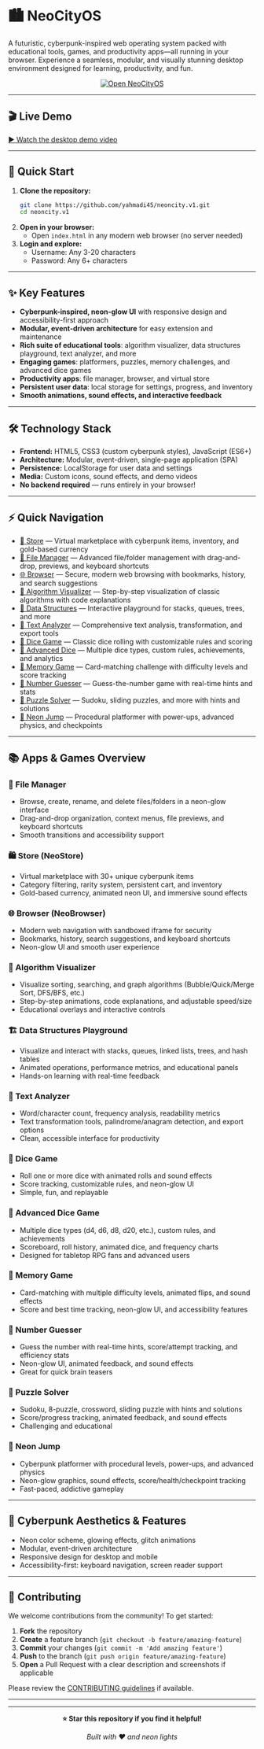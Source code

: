 # 🏙️ NeoCityOS

A futuristic, cyberpunk-inspired web operating system packed with educational tools, games, and productivity apps—all running in your browser. Experience a seamless, modular, and visually stunning desktop environment designed for learning, productivity, and fun.

<p align="center">
  <a href="https://yahmadi45.github.io/neoncity.v1/">
    <img src="https://img.shields.io/badge/Open%20NeoCityOS-%23a020f0?style=for-the-badge&labelColor=000000&color=000000" alt="Open NeoCityOS" />
  </a>
</p>

---

## 🎬 Live Demo

[▶️ Watch the desktop demo video](desktop-vid.mp4)

---

## 🚀 Quick Start

1. **Clone the repository:**
   ```bash
   git clone https://github.com/yahmadi45/neoncity.v1.git
   cd neoncity.v1
   ```
2. **Open in your browser:**
   - Open `index.html` in any modern web browser (no server needed)
3. **Login and explore:**
   - Username: Any 3-20 characters
   - Password: Any 6+ characters

---

## ✨ Key Features
- **Cyberpunk-inspired, neon-glow UI** with responsive design and accessibility-first approach
- **Modular, event-driven architecture** for easy extension and maintenance
- **Rich suite of educational tools**: algorithm visualizer, data structures playground, text analyzer, and more
- **Engaging games**: platformers, puzzles, memory challenges, and advanced dice games
- **Productivity apps**: file manager, browser, and virtual store
- **Persistent user data**: local storage for settings, progress, and inventory
- **Smooth animations, sound effects, and interactive feedback**

---

## 🛠️ Technology Stack
- **Frontend:** HTML5, CSS3 (custom cyberpunk styles), JavaScript (ES6+)
- **Architecture:** Modular, event-driven, single-page application (SPA)
- **Persistence:** LocalStorage for user data and settings
- **Media:** Custom icons, sound effects, and demo videos
- **No backend required** — runs entirely in your browser!

---

## ⚡ Quick Navigation
- [🛒 Store](src/README_APPS_GAMES/Store.md) — Virtual marketplace with cyberpunk items, inventory, and gold-based currency
- [📁 File Manager](src/README_APPS_GAMES/FileManager.md) — Advanced file/folder management with drag-and-drop, previews, and keyboard shortcuts
- [🌐 Browser](src/README_APPS_GAMES/Browser.md) — Secure, modern web browsing with bookmarks, history, and search suggestions
- [🧮 Algorithm Visualizer](src/README_APPS_GAMES/AlgorithmVisualizer.md) — Step-by-step visualization of classic algorithms with code explanations
- [🧱 Data Structures](src/README_APPS_GAMES/DataStructures.md) — Interactive playground for stacks, queues, trees, and more
- [📝 Text Analyzer](src/README_APPS_GAMES/TextAnalyzer.md) — Comprehensive text analysis, transformation, and export tools
- [🎲 Dice Game](src/README_APPS_GAMES/DiceGame.md) — Classic dice rolling with customizable rules and scoring
- [🎲 Advanced Dice](src/README_APPS_GAMES/AdvancedDice.md) — Multiple dice types, custom rules, achievements, and analytics
- [🧠 Memory Game](src/README_APPS_GAMES/MemoryGame.md) — Card-matching challenge with difficulty levels and score tracking
- [🔢 Number Guesser](src/README_APPS_GAMES/NumberGuesser.md) — Guess-the-number game with real-time hints and stats
- [🧩 Puzzle Solver](src/README_APPS_GAMES/PuzzleSolver.md) — Sudoku, sliding puzzles, and more with hints and solutions
- [🚀 Neon Jump](src/README_APPS_GAMES/NeonJump.md) — Procedural platformer with power-ups, advanced physics, and checkpoints

---

## 📚 Apps & Games Overview

### 📁 File Manager
- Browse, create, rename, and delete files/folders in a neon-glow interface
- Drag-and-drop organization, context menus, file previews, and keyboard shortcuts
- Smooth transitions and accessibility support

### 🛍️ Store (NeoStore)
- Virtual marketplace with 30+ unique cyberpunk items
- Category filtering, rarity system, persistent cart, and inventory
- Gold-based currency, animated neon UI, and immersive sound effects

### 🌐 Browser (NeoBrowser)
- Modern web navigation with sandboxed iframe for security
- Bookmarks, history, search suggestions, and keyboard shortcuts
- Neon-glow UI and smooth user experience

### 🧮 Algorithm Visualizer
- Visualize sorting, searching, and graph algorithms (Bubble/Quick/Merge Sort, DFS/BFS, etc.)
- Step-by-step animations, code explanations, and adjustable speed/size
- Educational overlays and interactive controls

### 🏗️ Data Structures Playground
- Visualize and interact with stacks, queues, linked lists, trees, and hash tables
- Animated operations, performance metrics, and educational panels
- Hands-on learning with real-time feedback

### 📝 Text Analyzer
- Word/character count, frequency analysis, readability metrics
- Text transformation tools, palindrome/anagram detection, and export options
- Clean, accessible interface for productivity

### 🎲 Dice Game
- Roll one or more dice with animated rolls and sound effects
- Score tracking, customizable rules, and neon-glow UI
- Simple, fun, and replayable

### 🎲 Advanced Dice Game
- Multiple dice types (d4, d6, d8, d20, etc.), custom rules, and achievements
- Scoreboard, roll history, animated dice, and frequency charts
- Designed for tabletop RPG fans and advanced users

### 🧠 Memory Game
- Card-matching with multiple difficulty levels, animated flips, and sound effects
- Score and best time tracking, neon-glow UI, and accessibility features

### 🔢 Number Guesser
- Guess the number with real-time hints, score/attempt tracking, and efficiency stats
- Neon-glow UI, animated feedback, and sound effects
- Great for quick brain teasers

### 🧩 Puzzle Solver
- Sudoku, 8-puzzle, crossword, sliding puzzle with hints and solutions
- Score/progress tracking, animated feedback, and sound effects
- Challenging and educational

### 🦘 Neon Jump
- Cyberpunk platformer with procedural levels, power-ups, and advanced physics
- Neon-glow graphics, sound effects, score/health/checkpoint tracking
- Fast-paced, addictive gameplay

---

## 🎨 Cyberpunk Aesthetics & Features
- Neon color scheme, glowing effects, glitch animations
- Modular, event-driven architecture
- Responsive design for desktop and mobile
- Accessibility-first: keyboard navigation, screen reader support

---

## 🤝 Contributing

We welcome contributions from the community! To get started:

1. **Fork** the repository
2. **Create** a feature branch (`git checkout -b feature/amazing-feature`)
3. **Commit** your changes (`git commit -m 'Add amazing feature'`)
4. **Push** to the branch (`git push origin feature/amazing-feature`)
5. **Open** a Pull Request with a clear description and screenshots if applicable

Please review the [CONTRIBUTING guidelines](CONTRIBUTING.md) if available.

---
---

<div align="center">

**⭐ Star this repository if you find it helpful!**

*Built with ❤️ and neon lights*

</div> 
